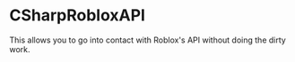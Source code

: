 CSharpRobloxAPI
===============

This allows you to go into contact with Roblox's API without doing the dirty work.
